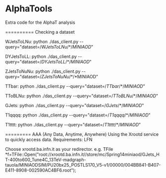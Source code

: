 AlphaTools
==========

Extra code for the AlphaT analysis



==========
Checking a dataset

WJetsToLNu:
python ./das_client.py --query="dataset=/*WJetsToLNu*/*/*MINIAOD*"

DYJetsToLL:
python ./das_client.py --query="dataset=/*DYJetsToLL*/*/*MINIAOD*"

ZJetsToNuNu:
python ./das_client.py --query="dataset=/*ZJetsToNuNu*/*/*MINIAOD"

TTbar:
python ./das_client.py --query="dataset=/*TTbar*/*/*MINIAOD*"

TToBLNu:
python ./das_client.py --query="dataset=/*TToBLNu*/*/*MINIAOD*"

GJets:
python ./das_client.py --query="dataset=/*GJets*/*/*MINIAOD*" 

T1qqqq:
python ./das_client.py --query="dataset=/*T1qqqq*/*/*MINIAOD*"

T1tttt:
python ./das_client.py --query="dataset=/*T1tttt*/*/*MINIAOD*"


=========
AAA (Any Data, Anytime, Anywhere)
Using the Xrootd service to quickly access data.
Requirements:
	LFN

Choose xrootd.ba.infn.it as your redirector.
e.g.
TFile *f=TFile::Open("root://xrootd.ba.infn.it//store/mc/Spring14miniaod/GJets_HT-400to600_Tune4C_13TeV-madgraph-tauola/MINIAODSIM/PU20bx25_POSTLS170_V5-v1/00000/004BB841-B407-E411-8908-002590AC4BF6.root");

	


